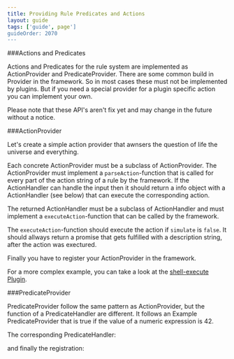 ```yaml
---
title: Providing Rule Predicates and Actions
layout: guide
tags: ['guide', page']
guideOrder: 2070
---
```


###Actions and Predicates

Actions and Predicates for the rule system are implemented as ActionProvider and PredicateProvider.
There are some common build in Provider in the framework. So in most cases these must not be implemented
by plugins. But if you need a special provider for a plugin specific action you can implement your own.

<div class="alert alert-warning">
	Please note that these API's aren't fix yet and may change in the future without a notice.
</div>

###ActionProvider

Let's create a simple action provider that awnsers the question of life the universe and everything.

Each concrete ActionProvider must be a subclass of ActionProvider. The ActionProvider must implement a `parseAction`-function
that is called for every part of the action string of a rule by the framework. If the ActionHandler can handle
the input then it should return a info object with a ActionHandler (see below) that can execute the corresponding
action. 

<script src="https://gist.github.com/sweetpi/492d63290260823cef6c.js?file=action-handler.provider"></script>

The returned ActionHandler must be a subclass of ActionHandler and must implement a 
`executeAction`-function that can be called by the framework.

<script src="https://gist.github.com/sweetpi/492d63290260823cef6c.js?file=action-handler.coffee"></script>

The `executeAction`-function should execute the action if `simulate` is `false`. It should allways return a promise
that gets fulfilled with a description string, after the action was exectured.

Finally you have to register your ActionProvider in the framework.

<script src="https://gist.github.com/sweetpi/492d63290260823cef6c.js?file=action-register.coffee"></script>

For a more complex example, you can take a look at the [shell-execute Plugin](https://github.com/pimatic/pimatic-shell-execute/blob/master/shell-execute.coffee).

###PredicateProvider

PredicateProvider follow the same pattern as ActionProvider, but the function of a PredicateHandler are different.
It follows an Example PredicateProvider that is true if the value of a numeric expression is 42.

<script src="https://gist.github.com/sweetpi/11f7ce564b5ab842ba05.js?file=predicate-provider.coffee"></script>

The corresponding PredicateHandler:

<script src="https://gist.github.com/sweetpi/11f7ce564b5ab842ba05.js?file=predicate-handler.coffee"></script>

and finally the registration:

<script src="https://gist.github.com/sweetpi/11f7ce564b5ab842ba05.js?file=predicate-register.coffee"></script>